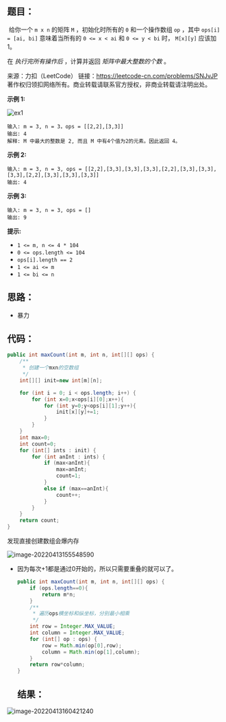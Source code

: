 ## 题目：

​	给你一个 `m x n` 的矩阵 `M` ，初始化时所有的 `0` 和一个操作数组 `op` ，其中 `ops[i] = [ai, bi]` 意味着当所有的 `0 <= x < ai` 和 `0 <= y < bi` 时， `M[x][y]` 应该加 1。

在 *执行完所有操作后* ，计算并返回 *矩阵中最大整数的个数* 。



来源：力扣（LeetCode） 链接：https://leetcode-cn.com/problems/SNJvJP 著作权归领扣网络所有。商业转载请联系官方授权，非商业转载请注明出处。

<!--more-->

**示例 1:**

![ex1](https://misteryliu.oss-cn-beijing.aliyuncs.com/image/ex1.jpg)

```
输入: m = 3, n = 3，ops = [[2,2],[3,3]]
输出: 4
解释: M 中最大的整数是 2, 而且 M 中有4个值为2的元素。因此返回 4。
```

**示例 2:**

```
输入: m = 3, n = 3, ops = [[2,2],[3,3],[3,3],[3,3],[2,2],[3,3],[3,3],[3,3],[2,2],[3,3],[3,3],[3,3]]
输出: 4
```

**示例 3:**

```
输入: m = 3, n = 3, ops = []
输出: 9
```

**提示:**



- `1 <= m, n <= 4 * 104`
- `0 <= ops.length <= 104`
- `ops[i].length == 2`
- `1 <= ai <= m`
- `1 <= bi <= n`

## 思路：

- 暴力

## 代码：

```java
public int maxCount(int m, int n, int[][] ops) {
    /**
     * 创建一个mxn的空数组
     */
    int[][] init=new int[m][n];

    for (int i = 0; i < ops.length; i++) {
        for (int x=0;x<ops[i][0];x++){
            for (int y=0;y<ops[i][1];y++){
                init[x][y]+=1;
            }
        }
    }
    int max=0;
    int count=0;
    for (int[] ints : init) {
        for (int anInt : ints) {
            if (max<anInt){
                max=anInt;
                count=1;
            }
            else if (max==anInt){
                count++;
            }
        }
    }
    return count;
}
```

发现直接创建数组会爆内存

![image-20220413155548590](https://misteryliu.oss-cn-beijing.aliyuncs.com/image/image-20220413155548590.png)

- 因为每次+1都是通过0开始的，所以只需要重叠的就可以了。

  ```java
  public int maxCount(int m, int n, int[][] ops) {
      if (ops.length==0){
          return m*n;
      }
      /**
       * 遍历ops横坐标和纵坐标，分别最小相乘
       */
      int row = Integer.MAX_VALUE;
      int column = Integer.MAX_VALUE;
      for (int[] op : ops) {
          row = Math.min(op[0],row);
          column = Math.min(op[1],column);
      }
      return row*column;
  }
  ```

  ## 结果：

![image-20220413160421240](https://misteryliu.oss-cn-beijing.aliyuncs.com/image/image-20220413160421240.png)